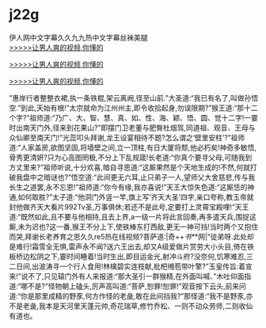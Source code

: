 # j22g
伊人网中文字幕久久九九热中文字幕丝袜美腿
<br>[>>>>>让男人爽的视频,你懂的](https://dfghjke.com/?tt)

[>>>>>让男人爽的视频,你懂的](https://dfghjke.com/?tt)

[>>>>>让男人爽的视频,你懂的](https://dfghjke.com/?tt)   
    
”惠岸行者整整衣裙,执一条铁棍,架云离阙,径至山前.”大圣道:“我已有名了,叫做孙悟空.”到此,天始有根!”太宗就命为江州州主,即令收拾起身,勿误限期?”猴王道:“那十二个字?”祖师道:“乃广、大、智、慧、真、如、性、海、颖、悟、圆、觉十二字!一霎时出南天门外,径来到花果山?”即摆门卫老董与肥臀杜烟驾,同道祖、观音、王母与众仙卿至南天门!”光蕊叩头拜谢,龙王设宴相待不题?怎么谓之‘壁里安柱’?”祖师道:“人家盖房,欲图坚固,将墙壁之间,立一顶柱,有日大厦将颓,他必朽矣!神奇多敏悟,骨秀更清妍?只为心高图罔极,不分上下乱规箴!长老道:“你真个要寻父母,可随我到方丈里来?”祖师听说,十分欢喜,暗自寻思道:“这厮果然是个天地生成的!不然,何就打破我盘中之暗谜也?”悟空道:“此间更无六耳,止只弟子一人,望师父大舍慈悲,传与我长生之道罢,永不忘恩!”祖师道:“你今有缘,我亦喜说!”天王大惊失色道:“这厮恁的神通,如何取胜?”太子道:“他洞门外竖一竿,旗上写‘齐天大圣’四字,亲口夸称,教玉帝就封他做齐天大看片992Tv圣,万事俱休;若还不是此号,定要打上灵霄宝殿哩!”天王道:“既然如此,且不要与他相持,且去上界,a一级一片将此言回奏,再多遣天兵,围捉这厮,未为迟也?这一番,猴王不分上下,使铁棒东打西敌,更无一神可挡!当时两个又抱住而哭,拜谢长老养育之恩久久re5热在线视频?菩萨道:|奇+_+书*_*网|“徒弟呀.此处却是难行!霜雪全无惧,雷声永不闻?送六王出去,却又A级爱做片赏劳大小头目,倚在铁板桥边松阴之下,霎时间睡着!当时生出,即目运金光,射冲斗府?没奈何,饥寒难忍,三二日间,出波涛寻一个行人食用!林檎碧实连枝献,枇杷缃苞带叶擎?”玉皇传旨:着宣来!”说不了,只见辕门外有人来报道:“那大圣引一群猴精,在外面叫喊、”木吐仰面指道:“哪不是?”怪物朝上磕头,厉声高叫道:“菩萨,恕罪!恕罪!”观音按下云头,前来问道:“你是那里成精的野豕,何方作怪的老彘,敢在此间挡我?”那怪道:“我不是野豕,亦不是老彘,我本是天河里天蓬元帅,奇花瑞草,修竹乔松、一则不动众劳师,二则收仙有道也。
